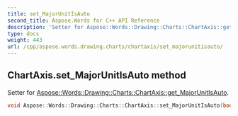 ```yaml
---
title: set_MajorUnitIsAuto
second_title: Aspose.Words for C++ API Reference
description: 'Setter for Aspose::Words::Drawing::Charts::ChartAxis::get_MajorUnitIsAuto.'
type: docs
weight: 443
url: /cpp/aspose.words.drawing.charts/chartaxis/set_majorunitisauto/
---
```

## ChartAxis.set_MajorUnitIsAuto method


Setter for [Aspose::Words::Drawing::Charts::ChartAxis::get_MajorUnitIsAuto](../get_majorunitisauto/).

```cpp
void Aspose::Words::Drawing::Charts::ChartAxis::set_MajorUnitIsAuto(bool value)
```

